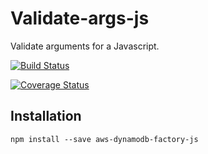 # Validate-args-js

Validate arguments for a Javascript.

[![Build Status](https://travis-ci.org/Adapcon/aws-dynamodb-factory-js.svg?branch=master)](https://travis-ci.org/Adapcon/aws-dynamodb-factory-js)

[![Coverage Status](https://coveralls.io/repos/github/Adapcon/aws-dynamodb-factory-js/badge.svg?branch=master)](https://coveralls.io/github/Adapcon/aws-dynamodb-factory-js?branch=master)

## Installation

```
npm install --save aws-dynamodb-factory-js
```